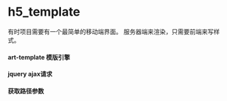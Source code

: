 # h5_template

有时项目需要有一个最简单的移动端界面。
服务器端来渲染，只需要前端来写样式。

#### art-template 模版引擎
#### jquery ajax请求
#### 获取路径参数

